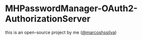 # MHPasswordManager-OAuth2-AuthorizationServer
this is an open-source project by me ([@marcoshssilva](https://github.com/marcoshssilva))
